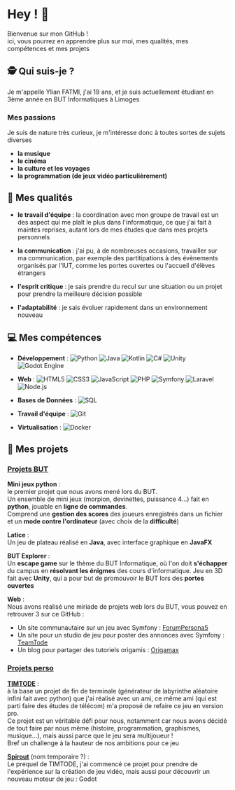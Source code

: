 # Hey ! 👋

Bienvenue sur mon GitHub !  
ici, vous pourrez en apprendre plus sur moi, mes qualités, mes compétences et mes projets

## 🕵 Qui suis-je ?

Je m'appelle Ylian FATMI, j'ai 19 ans, et je suis actuellement étudiant en 3ème année en BUT Informatiques à Limoges

### Mes passions
Je suis de nature très curieux, je m'intéresse donc à toutes sortes de sujets diverses  
- **la musique**  
- **le cinéma**
- **la culture et les voyages**
- **la programmation (de jeux vidéo particulièrement)**



## 💪 Mes qualités

- **le travail d'équipe** : la coordination avec mon groupe de travail est un des aspect qui me plaît le plus dans l'informatique, ce que j'ai fait à maintes reprises, autant lors de mes études que dans mes projets personnels

- **la communication** : j'ai pu, à de nombreuses occasions, travailler sur ma communication, par exemple des partitipations à des évènements organisés par l'IUT, comme les portes ouvertes ou l'accueil d'élèves étrangers

- **l'esprit critique** : je sais prendre du recul sur une situation ou un projet pour prendre la meilleure décision possible

- **l'adaptabilité** : je sais évoluer rapidement dans un environnement nouveau 

## 💻 Mes compétences

- **Développement** : 
![Python](https://img.shields.io/badge/Python-3776AB?style=flat&logo=python&logoColor=white)
![Java](https://img.shields.io/badge/java-%23ED8B00.svg?style=flat&logo=openjdk&logoColor=white)
![Kotlin](https://img.shields.io/badge/kotlin-%237F52FF.svg?style=flat&logo=kotlin&logoColor=white)
![C#](https://img.shields.io/badge/c%23-%23239120.svg?style=flat&logo=c-sharp&logoColor=white)
![Unity](https://img.shields.io/badge/unity-%23000000.svg?style=flat&logo=unity&logoColor=white)
![Godot Engine](https://img.shields.io/badge/GODOT-%23FFFFFF.svg?style=flat&logo=godot-engine)

- **Web** : 
![HTML5](https://img.shields.io/badge/HTML5-E34F26?style=flat&logo=html5&logoColor=white) 
![CSS3](https://img.shields.io/badge/CSS3-1572B6?style=flat&logo=css3&logoColor=white) 
![JavaScript](https://img.shields.io/badge/JavaScript-F7DF1E?style=flat&logo=javascript&logoColor=black) 
![PHP](https://img.shields.io/badge/PHP-777BB4?style=flat&logo=php&logoColor=white) 
![Symfony](https://img.shields.io/badge/Symfony-000000?style=flat&logo=symfony&logoColor=white) 
![Laravel](https://img.shields.io/badge/Laravel-FF2D20?style=flat&logo=laravel&logoColor=white) 
![Node.js](https://img.shields.io/badge/Node.js-339933?style=flat&logo=node.js&logoColor=white)

- **Bases de Données** : 
![SQL](https://img.shields.io/badge/SQL-4479A1?style=flat&logo=postgresql&logoColor=white)

- **Travail d'équipe** : 
![Git](https://img.shields.io/badge/Git-F05032?style=flat&logo=git&logoColor=white)

- **Virtualisation** : 
![Docker](https://img.shields.io/badge/Docker-2496ED?style=flat&logo=docker&logoColor=white)

## 🚀 Mes projets
### <ins>Projets BUT</ins>



**Mini jeux python** :  
le premier projet que nous avons mené lors du BUT.  
Un ensemble de mini jeux (morpion, devinettes, puissance 4...) fait en **python**, jouable en **ligne de commandes**.  
Comprend une **gestion des scores** des joueurs enregistrés dans un fichier et un **mode contre l'ordinateur** (avec choix de la **difficulté**)

**Latice** :  
Un jeu de plateau réalisé en **Java**, avec interface graphique en **JavaFX**  


**BUT Explorer** :  
Un **escape game** sur le thème du BUT Informatique, où l'on doit **s'échapper** du campus en **résolvant les énigmes** des cours d'informatique.
Jeu en 3D fait avec **Unity**, qui a pour but de promouvoir le BUT lors des **portes ouvertes**

**Web** :  
Nous avons réalisé une miriade de projets web lors du BUT, vous pouvez en retrouver 3 sur ce GitHub :  
- Un site communautaire sur un jeu avec Symfony : [ForumPersona5](https://github.com/YlianF/ForumPersona5)  
- Un site pour un studio de jeu pour poster des annonces avec Symfony : [TeamTode](https://github.com/YlianF/TeamTode)  
- Un blog pour partager des tutoriels origamis : [Origamax](https://github.com/YlianF/Origamax)  

### <ins>Projets perso</ins>

**[TIMTODE](https://github.com/YlianF/TIMTODE)** :  
à la base un projet de fin de terminale (générateur de labyrinthe aléatoire infini fait avec python) que j'ai réalisé avec un ami, ce même ami (qui est parti faire des études de télécom) m'a proposé de refaire ce jeu en version pro.  
Ce projet est un véritable défi pour nous, notamment car nous avons décidé de tout faire par nous même (histoire, programmation, graphismes, musique...), mais aussi parce que le jeu sera multijoueur !  
Bref un challenge à la hauteur de nos ambitions pour ce jeu

**[Spirout](https://github.com/YlianF/Spirout)** (nom temporaire ?) :  
Le prequel de TIMTODE, j'ai commencé ce projet pour prendre de l'expérience sur la création de jeu vidéo, mais aussi pour découvrir un nouveau moteur de jeu : Godot  